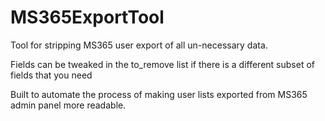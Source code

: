# MS365ExportTool
Tool for stripping MS365 user export of all un-necessary data.

Fields can be tweaked in the to_remove list if there is a different subset of fields that you need

Built to automate the process of making user lists exported from MS365 admin panel more readable.
